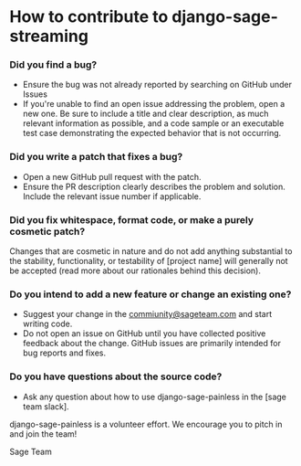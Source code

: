 # How to contribute to django-sage-streaming
### Did you find a bug?
- Ensure the bug was not already reported by searching on GitHub under Issues
- If you're unable to find an open issue addressing the problem, open a new one. Be sure to include a title and clear description, as much relevant information as possible, and a code sample or an executable test case demonstrating the expected behavior that is not occurring.
### Did you write a patch that fixes a bug?
- Open a new GitHub pull request with the patch.
- Ensure the PR description clearly describes the problem and solution. Include the relevant issue number if applicable.
### Did you fix whitespace, format code, or make a purely cosmetic patch?
Changes that are cosmetic in nature and do not add anything substantial to the stability, functionality, or testability of [project name] will generally not be accepted (read more about our rationales behind this decision).
### Do you intend to add a new feature or change an existing one?
- Suggest your change in the <commiunity@sageteam.com> and start writing code.
- Do not open an issue on GitHub until you have collected positive feedback about the change. GitHub issues are primarily intended for bug reports and fixes.
### Do you have questions about the source code?
- Ask any question about how to use django-sage-painless in the [sage team slack].

django-sage-painless is a volunteer effort. We encourage you to pitch in and join the team!

Sage Team